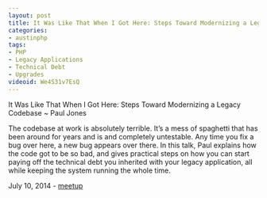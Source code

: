 ```yaml
---
layout: post
title: It Was Like That When I Got Here: Steps Toward Modernizing a Legacy Codebase
categories:
- austinphp
tags:
- PHP
- Legacy Applications
- Technical Debt
- Upgrades
videoid: We4S31v7EsQ
---
```

It Was Like That When I Got Here: Steps Toward Modernizing a Legacy Codebase ~ Paul Jones

The codebase at work is absolutely terrible. It’s a mess of spaghetti that has been around for years and is and completely untestable. Any time you fix a bug over here, a new bug appears over there. In this talk, Paul explains how the code got to be so bad, and gives practical steps on how you can start paying off the technical debt you inherited with your legacy application, all while keeping the system running the whole time.

July 10, 2014 - <a href="http://www.meetup.com/austinphp/events/133817762/">meetup</a>